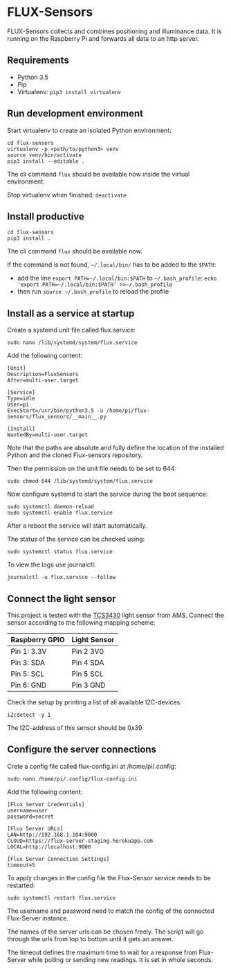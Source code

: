 # FLUX-Sensors
FLUX-Sensors collects and combines positioning and illuminance data. It is running on the Raspberry Pi and forwards all data to an http server.
## Requirements

- Python 3.5
- Pip
- Virtualenv: `pip3 install virtualenv`

## Run development environment
Start virtualenv to create an isolated Python environment:

```
cd flux-sensors
virtualenv -p <path/to/python3> venv
source venv/bin/activate
pip3 install --editable .
```
The cli command `flux` should be available now inside the virtual environment.

Stop virtualenv when finished: `deactivate`

## Install productive
```
cd flux-sensors
pip3 install .
```
The cli command `flux` should be available now.

If the command is not found, `~/.local/bin/` has to be added to the `$PATH`:

- add the line `export PATH=~/.local/bin:$PATH` to `~/.bash_profile`:
 `echo 'export PATH=~/.local/bin:$PATH' >>~/.bash_profile`
- then run `source ~/.bash_profile` to reload the profile

## Install as a service at startup
Create a systemd unit file called flux.service:
```
sudo nano /lib/systemd/system/flux.service
```
Add the following content:
```
[Unit]
Description=FluxSensors
After=multi-user.target

[Service]
Type=idle
User=pi
ExecStart=/usr/bin/python3.5 -u /home/pi/flux-sensors/flux_sensors/__main__.py 

[Install]
WantedBy=multi-user.target
```
Note that the paths are absolute and fully define the location of the installed Python and the cloned Flux-sensors repository.

Then the permission on the unit file needs to be set to 644:
```
sudo chmod 644 /lib/systemd/system/flux.service
```
Now configure systemd to start the service during the boot sequence:
```
sudo systemctl daemon-reload
sudo systemctl enable flux.service
```
After a reboot the service will start automatically.

The status of the service can be checked using:
```
sudo systemctl status flux.service
```
To view the logs use journalctl:
```
journalctl -u flux.service --follow
```

## Connect the light sensor
This project is tested with the [TCS3430](http://ams.com/eng/Products/Light-Sensors/Color-Sensors/TCS3430) light sensor from AMS. Connect the sensor according to the following mapping scheme:

| Raspberry GPIO | Light Sensor |
|----------------|--------------|
| Pin 1: 3.3V    | Pin 2 3V0    |
| Pin 3: SDA     | Pin 4 SDA    |
| Pin 5: SCL     | Pin 5 SCL    |
| Pin 6: GND     | Pin 3 GND    |

Check the setup by printing a list of all available I2C-devices:

```
i2cdetect -y 1
```

The I2C-address of this sensor should be 0x39.

## Configure the server connections
Crete a config file called flux-config.ini at /home/pi/.config:
```
sudo nano /home/pi/.config/flux-config.ini
``` 
Add the following content:
```
[Flux Server Credentials]
username=user
password=secret

[Flux Server URLs]
LAN=http://192.168.1.104:9000
CLOUD=https://flux-server-staging.herokuapp.com
LOCAL=http://localhost:9000

[Flux Server Connection Settings]
timeout=5
```
To apply changes in the config file the Flux-Sensor service needs to be restarted:
```
sudo systemctl restart flux.service
```

The username and password need to match the config of the connected Flux-Server instance.

The names of the server urls can be chosen freely. The script will go through the urls from top to bottom until it gets an answer.

The timeout defines the maximum time to wait for a response from Flux-Server while polling or sending new readings. It is set in whole seconds.